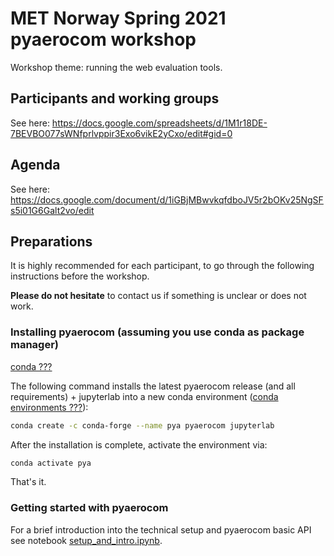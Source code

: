 # MET Norway Spring 2021 pyaerocom workshop

Workshop theme: running the web evaluation tools.

## Participants and working groups

See here: https://docs.google.com/spreadsheets/d/1M1r18DE-7BEVBO077sWNfprlvppir3Exo6vikE2yCxo/edit#gid=0

## Agenda

See here: https://docs.google.com/document/d/1iGBjMBwvkqfdboJV5r2bOKv25NgSFs5i01G6Galt2vo/edit

## Preparations

It is highly recommended for each participant, to go through the following instructions before the workshop.

**Please do not hesitate** to contact us if something is unclear or does not work.

### Installing pyaerocom (assuming you use conda as package manager)

[conda ???](https://docs.conda.io/en/latest/)

The following command installs the latest pyaerocom release (and all requirements) + jupyterlab into a new conda
environment ([conda environments ???](https://docs.conda.io/projects/conda/en/latest/user-guide/tasks/manage-environments.html)):

```bash
conda create -c conda-forge --name pya pyaerocom jupyterlab
```

After the installation is complete, activate the environment via:

```bash
conda activate pya
```

That's it.

### Getting started with pyaerocom

For a brief introduction into the technical setup and pyaerocom basic API see notebook [setup_and_intro.ipynb](https://github.com/jgliss/pyaerocom-meetings/blob/master/Feb2021_Workshop/setup_and_intro.ipynb).
